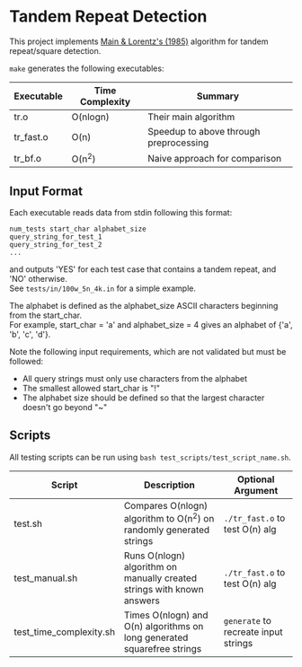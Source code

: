 # Tandem Repeat Detection

This project implements [Main & Lorentz's (1985)](https://doi.org/10.1007/978-3-642-82456-2_18
) algorithm for tandem repeat/square detection.  

`make` generates the following executables:

| Executable    | Time Complexity  | Summary |
| ------------- |------------------| --------|
| tr.o          | O(nlogn)         | Their main algorithm |
| tr_fast.o     | O(n)             | Speedup to above through preprocessing |
| tr_bf.o       | O(n<sup>2</sup>) | Naive approach for comparison |

## Input Format
Each executable reads data from stdin following this format:
```
num_tests start_char alphabet_size
query_string_for_test_1
query_string_for_test_2
...
```
and outputs 'YES' for each test case that contains a tandem repeat, and 'NO' otherwise.  
See `tests/in/100w_5n_4k.in` for a simple example.  

The alphabet is defined as the alphabet_size ASCII characters beginning from the start_char.  
For example, start_char = 'a' and alphabet_size = 4 gives an alphabet of {'a', 'b', 'c', 'd'}.

Note the following input requirements, which are not validated but must be followed:
- All query strings must only use characters from the alphabet
- The smallest allowed start_char is "!"
- The alphabet size should be defined so that the largest character doesn't go beyond "~"

## Scripts
All testing scripts can be run using `bash test_scripts/test_script_name.sh`.

| Script                  | Description | Optional Argument  |
| ------------------------| ------------| -------------------|
| test.sh                 | Compares O(nlogn) algorithm to O(n<sup>2</sup>) on randomly generated strings | `./tr_fast.o` to test O(n) alg |
| test_manual.sh          | Runs O(nlogn) algorithm on manually created strings with known answers  | `./tr_fast.o` to test O(n) alg |
| test_time_complexity.sh | Times O(nlogn) and O(n) algorithms on long generated squarefree strings | `generate` to recreate input strings |
